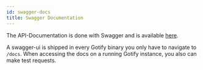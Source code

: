 ```yaml
---
id: swagger-docs
title: Swagger Documentation
---
```


The API-Documentation is done with Swagger and is available [here](../api-docs).

A swagger-ui is shipped in every Gotify binary you only have to navigate to `/docs`.
When accessing the docs on a running Gotify instance, you also can make test requests.
